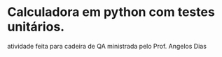 # Calculadora em python com testes unitários.
atividade feita para cadeira de QA ministrada pelo Prof. Angelos Dias
